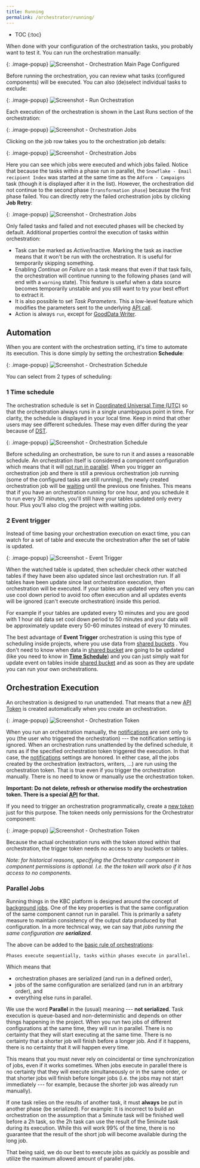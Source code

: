 ```yaml
---
title: Running
permalink: /orchestrator/running/
---
```


* TOC
{:toc}

When done with your configuration of the orchestration tasks, you probably want to test it. You can run the orchestration manually:

{: .image-popup}
![Screenshot - Orchestration Main Page Configured](/orchestrator/running/orchestration-main-1.png)

Before running the orchestration, you can review what tasks (configured components) will be executed. You can
also (de)select individual tasks to exclude:

{: .image-popup}
![Screenshot - Run Orchestration](/orchestrator/running/orchestration-run.png)

Each execution of the orchestration is shown in the Last Runs section of the orchestration:

{: .image-popup}
![Screenshot - Orchestration Jobs](/orchestrator/running/orchestration-main-2.png)

Clicking on the job row takes you to the orchestration job details:

{: .image-popup}
![Screenshot - Orchestration Jobs](/orchestrator/running/orchestration-jobs.png)

Here you can see which jobs were executed and which jobs failed. Notice that because the tasks within a phase run in parallel, the
`Snowflake - Email recipient Index` was started at the same time as the `Adform - Campaigns` task
(though it is displayed after it in the list). However, the orchestration did not continue to the second phase (`transformation phase`)
because the first phase failed. You can directly retry the failed orchestration jobs by clicking **Job Retry**:

{: .image-popup}
![Screenshot - Orchestration Jobs](/orchestrator/running/job-retry.png)

Only failed tasks and failed and not executed phases will be checked by default. Additional properties control
the execution of tasks within orchestration:

- Task can be marked as *Active*/Inactive. Marking the task as inactive means that it won't be run with the orchestration. 
It is useful for temporarily skipping something.
- Enabling *Continue on Failure* on a task means that even if that task fails, the orchestration will continue running to the following 
phases (and will end with a `warning` state). This feature is useful when a data source becomes temporarily unstable and you still want to try your best effort to extract it.
- It is also possible to set *Task Parameters*. This a low-level feature which modifies the parameters sent to the underlying [API call](https://developers.keboola.com/integrate/jobs/#creating-and-running-a-job).
- Action is always `run`, except for [GoodData Writer](/writers/gooddata/).

## Automation
When you are content with the orchestration setting, it's time to automate its execution. This is done simply by setting
the orchestration **Schedule**:

{: .image-popup}
![Screenshot - Orchestration Schedule](/orchestrator/running/orchestration-main-3.png)

You can select from 2 types of scheduling:

### 1 Time schedule

The orchestration schedule is set in [Coordinated Universal Time (UTC)](https://en.wikipedia.org/wiki/Coordinated_Universal_Time)
so that the orchestration always runs in a single unambiguous point in time. For clarity, the schedule is displayed in your local time.
Keep in mind that other users may see different schedules. These may even differ during the year because of [DST](https://en.wikipedia.org/wiki/Daylight_saving_time).

{: .image-popup}
![Screenshot - Orchestration Schedule](/orchestrator/running/schedule.png)

Before scheduling an orchestration, be sure to run it and asses a reasonable schedule. An orchestration itself is considered
a component configuration which means that it will [not run in parallel](/management/jobs/). When you trigger
an orchestration job and there is still a previous orchestration job running (some of the configured tasks are
still running), the newly created orchestration job will be [waiting](/management/jobs/#waiting-jobs) until
the previous one finishes. This means that if you have an orchestration running for one hour, and you schedule 
it to run every 30 minutes, you'll still have your tables updated only every hour. Plus you'll also clog 
the project with waiting jobs.

### 2 Event trigger

Instead of time basing your orchestration execution on exact time, you can watch for a set of table and execute the orchestration
after the set of table is updated.

{: .image-popup}
![Screenshot - Event Trigger](/orchestrator/running/event-trigger.png)

When the watched table is updated, then scheduler check other watched tables if they have been also updated
since last orchestration run. If all tables have been update since last orchestration execution, then orchestration will be executed. 
If your tables are updated very often you can use cool down period to avoid too often execution and all updates events will 
be ignored (can't execute orchestration) inside this period.

For example if your tables are updated every 10 minutes and you are good with 1 hour old data set cool down period to 50 minutes and
your data will be approximately update every 50-60 minutes instead of every 10 minutes.

The best advantage of **Event Trigger** orchestration is using this type of scheduling inside projects, where you use data from [shared buckets](/storage/buckets/sharing/) .
You don't need to know when data in [shared bucket](/storage/buckets/sharing/) are going to be updated (like you need to know in **[Time Schedule](/orchestrator/running/#1-time-schedule)**) and you can just simply
wait for update event on tables inside [shared bucket](/storage/buckets/sharing/)  and as soon as they are update you can run your own orchestrations. 


## Orchestration Execution
An orchestration is designed to run unattended. That means that a new [API Token](/management/project/tokens/) is created automatically when
you create an orchestration.

{: .image-popup}
![Screenshot - Orchestration Token](/orchestrator/running/orchestration-main-4.png)

When you run an orchestration manually, the [notifications](/orchestrator/notifications/) are sent only to you (the user
who triggered the orchestration) --- the notification setting is ignored. When an orchestration runs unattended by the
defined schedule, it runs as if the specified orchestration token triggered the execution. In that case,
the [notifications](/orchestrator/notifications/) settings are honored.
In either case, all the jobs created by the orchestration (extractors, writers, ...) are run using the orchestration token.
That is true even if you trigger the orchestration manually. There is no need to know or manually use the orchestration token.

**Important: Do not delete, refresh or otherwise modify the orchestration token. There is a special [API](https://developers.keboola.com/overview/api/) for that.**

If you need to trigger an orchestration programmatically, create a [new token](/management/project/tokens/#limited-access-to-components)
just for this purpose. The token needs only permissions for the Orchestrator component:

{: .image-popup}
![Screenshot - Orchestration Token](/orchestrator/running/token-permissions.png)

Because the actual orchestration runs with the token stored within that orchestration, the trigger token needs no access to any
buckets or tables. 

*Note: for historical reasons, specifying the Orchestrator component in component permissions is optional. 
I.e. the the token will work also if it has access to no components.*

### Parallel Jobs
Running things in the KBC platform is designed around the concept of [background jobs](/management/jobs/). One of the key properties is 
that the same configuration of the same component cannot run in parallel. This is primarily a safety measure to maintain consistency of
the output data produced by that configuration. In a more technical way, we can say that
*jobs running the same configuration are **serialized***.

The above can be added to the [basic rule of orchestrations](/orchestrator/tasks/#organize-tasks):

    Phases execute sequentially, tasks within phases execute in parallel.

Which means that

- orchestration phases are serialized (and run in a defined order),
- jobs of the same configuration are serialized (and run in an arbitrary order), and
- everything else runs in parallel.

We use the word **Parallel** in the (usual) meaning --- **not serialized**. Task execution is queue-based and non-deterministic
and depends on other things happening in the project. When you run two jobs of different configurations at the same time, they
will run in parallel. There is no certainty that they will start executing at the same time. There is no certainty that
a shorter job will finish before a longer job. And if it happens, there is no certainty that it will happen every time.

This means that you must never rely on coincidental or time synchronization of jobs, even if it works sometimes. When jobs execute in 
parallel there is no certainty that they will execute simultaneously or in the same order, or that shorter jobs will finish before
longer jobs (i.e. the jobs may not start immediately --- for example, because the shorter job was already run manually).

If one task relies on the results of another task, it must **always** be put in another phase (be serialized). For example: It is incorrect to
build an orchestration on the assumption that a 5minute task will be finished well before a 2h task, so the 2h task can use the result of the 5minute task
during its execution. While this will work 99% of the time, there is no guarantee that the result of the short job will become available during the long job.

That being said, we do our best to execute jobs as quickly as possible and utilize the maximum allowed amount of parallel jobs.
